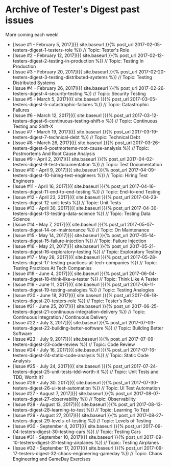 Archive of Tester's Digest past issues
======================================

More coming each week!

* [Issue #1 - February 5, 2017]({{ site.baseurl }}{% post_url 2017-02-05-testers-digest-1-testers-role %}) // Topic: Tester's Role
* [Issue #2 - February 12, 2017]({{ site.baseurl }}{% post_url 2017-02-12-testers-digest-2-testing-in-production %}) // Topic: Testing In Production
* [Issue #3 - February 20, 2017]({{ site.baseurl }}{% post_url 2017-02-20-testers-digest-3-testing-distributed-systems %}) // Topic: Testing Distributed Systems
* [Issue #4 - February 26, 2017]({{ site.baseurl }}{% post_url 2017-02-26-testers-digest-4-security-testing %}) // Topic: Security Testing
* [Issue #5 - March 5, 2017]({{ site.baseurl }}{% post_url 2017-03-05-testers-digest-5-catastrophic-failures %}) // Topic: Catastrophic Failures
* [Issue #6 - March 12, 2017]({{ site.baseurl }}{% post_url 2017-03-12-testers-digest-6-continuous-testing-shift-x %}) // Topic: Continuous Testing and Shift-X
* [Issue #7 - March 19, 2017]({{ site.baseurl }}{% post_url 2017-03-19-testers-digest-7-technical-debt %}) // Topic: Technical Debt
* [Issue #8 - March 26, 2017]({{ site.baseurl }}{% post_url 2017-03-26-testers-digest-8-postmortems-root-cause-analysis %}) // Topic: Postmortems And Root Cause Analysis
* [Issue #9 - April 2, 2017]({{ site.baseurl }}{% post_url 2017-04-02-testers-digest-9-test-documentation %}) // Topic: Test Documentation
* [Issue #10 - April 9, 2017]({{ site.baseurl }}{% post_url 2017-04-09-testers-digest-10-hiring-test-engineers %}) // Topic: Hiring Test Engineers
* [Issue #11 - April 16, 2017]({{ site.baseurl }}{% post_url 2017-04-16-testers-digest-11-end-to-end-testing %}) // Topic: End-to-end Testing
* [Issue #12 - April 23, 2017]({{ site.baseurl }}{% post_url 2017-04-23-testers-digest-12-unit-tests %}) // Topic: Unit Tests
* [Issue #13 - April 30, 2017]({{ site.baseurl }}{% post_url 2017-04-30-testers-digest-13-testing-data-science %}) // Topic: Testing Data Science
* [Issue #14 - May 7, 2017]({{ site.baseurl }}{% post_url 2017-05-07-testers-digest-14-on-maintenance %}) // Topic: On Maintenance
* [Issue #15 - May 14, 2017]({{ site.baseurl }}{% post_url 2017-05-14-testers-digest-15-failure-injection %}) // Topic: Failure Injection
* [Issue #16 - May 21, 2017]({{ site.baseurl }}{% post_url 2017-05-21-testers-digest-16-exploratory-testing %}) // Topic: Exploratory Testing
* [Issue #17 - May 28, 2017]({{ site.baseurl }}{% post_url 2017-05-28-testers-digest-17-testing-practices-at-tech-companies %}) // Topic: Testing Practices At Tech Companies
* [Issue #18 - June 4, 2017]({{ site.baseurl }}{% post_url 2017-06-04-testers-digest-18-think-like-a-tester %}) // Topic: Think Like A Tester
* [Issue #19 - June 11, 2017]({{ site.baseurl }}{% post_url 2017-06-11-testers-digest-19-testing-analogies %}) // Topic: Testing Analogies
* [Issue #20 - June 18, 2017]({{ site.baseurl }}{% post_url 2017-06-18-testers-digest-20-testers-role %}) // Topic: Tester's Role
* [Issue #21 - June 25, 2017]({{ site.baseurl }}{% post_url 2017-06-25-testers-digest-21-continuous-integration-delivery %}) // Topic: Continuous Integration / Continuous Delivery
* [Issue #22 - July 3, 2017]({{ site.baseurl }}{% post_url 2017-07-03-testers-digest-22-building-better-software %}) // Topic: Building Better Software
* [Issue #23 - July 9, 2017]({{ site.baseurl }}{% post_url 2017-07-09-testers-digest-23-code-review %}) // Topic: Code Review
* [Issue #24 - July 16, 2017]({{ site.baseurl }}{% post_url 2017-07-16-testers-digest-24-static-code-analysis %}) // Topic: Static Code Analysis
* [Issue #25 - July 24, 2017]({{ site.baseurl }}{% post_url 2017-07-24-testers-digest-25-unit-tests-tdd-worth-it %}) // Topic: Unit Tests and TDD, Worth It?
* [Issue #26 - July 30. 2017]({{ site.baseurl }}{% post_url 2017-07-30-testers-digest-26-ui-test-automation %}) // Topic: UI Test Automation
* [Issue #27 - August 7, 2017]({{ site.baseurl }}{% post_url 2017-08-07-testers-digest-27-observability %}) // Topic: Observability
* [Issue #28 - August 13, 2017]({{ site.baseurl }}{% post_url 2017-08-13-testers-digest-28-learning-to-test %}) // Topic: Learning To Test
* [Issue #29 - August 27, 2017]({{ site.baseurl }}{% post_url 2017-08-27-testers-digest-29-levels-of-testing %}) // Topic: Levels of Testing
* [Issue #30 - September 4, 2017]({{ site.baseurl }}{% post_url 2017-09-04-testers-digest-30-testing-cars %}) // Topic: Testing Cars
* [Issue #31 - September 10, 2017]({{ site.baseurl }}{% post_url 2017-09-10-testers-digest-31-testing-airplanes %}) // Topic: Testing Airplanes
* [Issue #32 - September 17, 2017]({{ site.baseurl }}{% post_url 2017-09-17-testers-digest-32-chaos-engineering-gameday %}) // Topic: Chaos Engineering and GameDay Exercises

